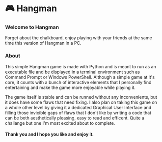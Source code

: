 # 🎮 Hangman

### Welcome to Hangman

Forget about the chalkboard, enjoy playing with your friends at the same time this version of Hangman in a PC. 

### About

This simple Hangman game is made with Python and is meant to run as an executable file and be displayed in a terminal environment such as Command Prompt or Windows PowerShell. Although a simple game at it's core, it counts with a bunch of interactive elements that I personally find entertaining and make the game more enjoyable while playing it.

The game itself is stable and can be runned without any inconvenients, but it does have some flaws that need fixing. I also plan on taking this game on a whole other level by giving it a dedicated Graphical User Interface and filling those invicible gaps of flaws that I don't like by writing a code that can be both aesthetically pleasing, easy to read and efficent. Quite a challange but one I'm most excited about to complete.

#### Thank you and I hope you like and enjoy it.
